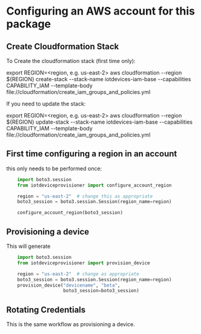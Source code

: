 # Configuring an AWS account for this package

## Create Cloudformation Stack

To Create the cloudformation stack (first time only):

 export REGION=<region, e.g. us-east-2>
 aws cloudformation --region ${REGION} create-stack --stack-name iotdevices-iam-base  --capabilities CAPABILITY_IAM --template-body file://cloudformation/create_iam_groups_and_policies.yml

If you need to update the stack:

 export REGION=<region, e.g. us-east-2>
 aws cloudformation --region ${REGION} update-stack --stack-name iotdevices-iam-base  --capabilities CAPABILITY_IAM --template-body file://cloudformation/create_iam_groups_and_policies.yml

## First time configuring a region in an account

this only needs to be performed once:

```python
    import boto3.session
    from iotdeviceprovisioner import configure_account_region

    region = "us-east-2"  # change this as appropriate
    boto3_session = boto3.session.Session(region_name=region)

    configure_account_region(boto3_session)
```



## Provisioning a device

This will generate

```python
    import boto3.session
    from iotdeviceprovisioner import provision_device

    region = "us-east-2"  # change as appropriate
    boto3_session = boto3.session.Session(region_name=region)
    provision_device("devicename", "beta",
                     boto3_session=boto3_session)

```


## Rotating Credentials

This is the same workflow as provisioning a device.

